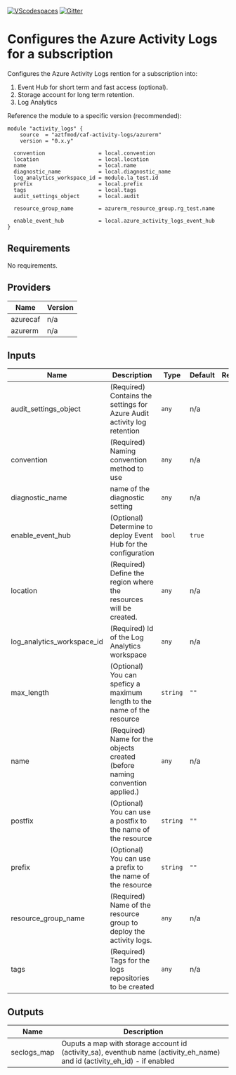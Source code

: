 [![VScodespaces](https://img.shields.io/endpoint?url=https%3A%2F%2Faka.ms%2Fvso-badge)](https://online.visualstudio.com/environments/new?name=terraform-azurerm-caf-activity-logs&repo=aztfmod/terraform-azurerm-caf-activity-logs)
[![Gitter](https://badges.gitter.im/aztfmod/community.svg)](https://gitter.im/aztfmod/community?utm_source=badge&utm_medium=badge&utm_campaign=pr-badge)

# Configures the Azure Activity Logs for a subscription

Configures the Azure Activity Logs rention for a subscription into:
1. Event Hub for short term and fast access (optional).
2. Storage account for long term retention. 
3. Log Analytics

Reference the module to a specific version (recommended):
```hcl
module "activity_logs" {
    source  = "aztfmod/caf-activity-logs/azurerm"
    version = "0.x.y"
    
  convention                 = local.convention
  location                   = local.location
  name                       = local.name
  diagnostic_name            = local.diagnostic_name
  log_analytics_workspace_id = module.la_test.id
  prefix                     = local.prefix
  tags                       = local.tags
  audit_settings_object      = local.audit

  resource_group_name        = azurerm_resource_group.rg_test.name
    
  enable_event_hub           = local.azure_activity_logs_event_hub
}
```

<!--- BEGIN_TF_DOCS --->
## Requirements

No requirements.

## Providers

| Name | Version |
|------|---------|
| azurecaf | n/a |
| azurerm | n/a |

## Inputs

| Name | Description | Type | Default | Required |
|------|-------------|------|---------|:--------:|
| audit\_settings\_object | (Required) Contains the settings for Azure Audit activity log retention | `any` | n/a | yes |
| convention | (Required) Naming convention method to use | `any` | n/a | yes |
| diagnostic\_name | name of the diagnostic setting | `any` | n/a | yes |
| enable\_event\_hub | (Optional) Determine to deploy Event Hub for the configuration | `bool` | `true` | no |
| location | (Required) Define the region where the resources will be created. | `any` | n/a | yes |
| log\_analytics\_workspace\_id | (Required) Id of the Log Analytics workspace | `any` | n/a | yes |
| max\_length | (Optional) You can speficy a maximum length to the name of the resource | `string` | `""` | no |
| name | (Required) Name for the objects created (before naming convention applied.) | `any` | n/a | yes |
| postfix | (Optional) You can use a postfix to the name of the resource | `string` | `""` | no |
| prefix | (Optional) You can use a prefix to the name of the resource | `string` | `""` | no |
| resource\_group\_name | (Required) Name of the resource group to deploy the activity logs. | `any` | n/a | yes |
| tags | (Required) Tags for the logs repositories to be created | `any` | n/a | yes |

## Outputs

| Name | Description |
|------|-------------|
| seclogs\_map | Ouputs a map with storage account id (activity\_sa), eventhub name (activity\_eh\_name) and id (activity\_eh\_id) - if enabled |

<!--- END_TF_DOCS --->
